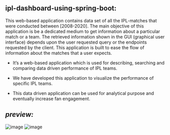 ## ipl-dashboard-using-spring-boot:
This web-based application contains data set of all the IPL-matches that were conducted between [2008-2020]. The main objective of this application is be a dedicated medium to get information about a particular match or a team. The retrieved information shown in the GUI (graphical user interface) depends upon the user requested query or the endpoints requested by the client. This application is built to ease the flow of information about the matches that a user expects.

-	It’s a web-based application which is used for describing, searching and comparing data driven performance of IPL teams.  

-	We have developed this application to visualize the performance of specific IPL teams. 

-	This data driven application can be used for analytical purpose and eventually increase fan engagement.


## *preview:*
![image](https://user-images.githubusercontent.com/65614791/208179010-82f4a7ab-2269-47fc-9848-95e55042a0a2.png)
![image](https://user-images.githubusercontent.com/65614791/208179025-eb682f21-89c3-49b8-a9cc-b732895437a5.png)

